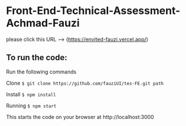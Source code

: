# Front-End-Technical-Assessment-Achmad-Fauzi

please click this URL --> (https://envited-fauzi.vercel.app/)

## To run the code:
Run the following commands

Clone
`
  $ git clone https://github.com/fauziUI/tes-FE.git path 
`

Install
`
  $ npm install
`

Running
`
  $ npm start
`

This starts the code on your browser at http://localhost:3000